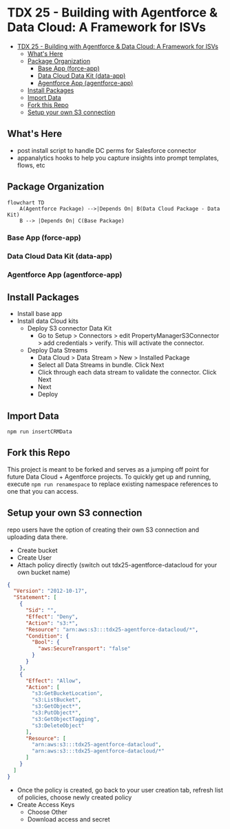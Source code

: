 # TDX 25 - Building with Agentforce & Data Cloud: A Framework for ISVs

- [TDX 25 - Building with Agentforce \& Data Cloud: A Framework for ISVs](#tdx-25---building-with-agentforce--data-cloud-a-framework-for-isvs)
  - [What's Here](#whats-here)
  - [Package Organization](#package-organization)
    - [Base App (force-app)](#base-app-force-app)
    - [Data Cloud Data Kit (data-app)](#data-cloud-data-kit-data-app)
    - [Agentforce App (agentforce-app)](#agentforce-app-agentforce-app)
  - [Install Packages](#install-packages)
  - [Import Data](#import-data)
  - [Fork this Repo](#fork-this-repo)
  - [Setup your own S3 connection](#setup-your-own-s3-connection)

## What's Here

- post install script to handle DC perms for Salesforce connector
- appanalytics hooks to help you capture insights into prompt templates, flows, etc

## Package Organization

```mermaid
flowchart TD
    A(Agentforce Package) -->|Depends On| B(Data Cloud Package - Data Kit)
    B --> |Depends On| C(Base Package)
```

### Base App (force-app)

### Data Cloud Data Kit (data-app)

### Agentforce App (agentforce-app)

## Install Packages

- Install base app
- Install data Cloud kits
  - Deploy S3 connector Data Kit
    - Go to Setup > Connectors > edit PropertyManagerS3Connector > add credentials > verify. This will activate the connector.
  - Deploy Data Streams
    - Data Cloud > Data Stream > New > Installed Package
    - Select all Data Streams in bundle. Click Next
    - Click through each data stream to validate the connector. Click Next
    - Next
    - Deploy

## Import Data

`npm run insertCRMData`

## Fork this Repo

This project is meant to be forked and serves as a jumping off point for future Data Cloud + Agentforce projects. To quickly get up and running, execute `npm run renamespace` to replace existing namespace references to one that you can access.

## Setup your own S3 connection

repo users have the option of creating their own S3 connection and uploading data there.

- Create bucket
- Create User
- Attach policy directly (switch out tdx25-agentforce-datacloud for your own bucket name)

```json
{
  "Version": "2012-10-17",
  "Statement": [
    {
      "Sid": "",
      "Effect": "Deny",
      "Action": "s3:*",
      "Resource": "arn:aws:s3:::tdx25-agentforce-datacloud/*",
      "Condition": {
        "Bool": {
          "aws:SecureTransport": "false"
        }
      }
    },
    {
      "Effect": "Allow",
      "Action": [
        "s3:GetBucketLocation",
        "s3:ListBucket",
        "s3:GetObject*",
        "s3:PutObject*",
        "s3:GetObjectTagging",
        "s3:DeleteObject"
      ],
      "Resource": [
        "arn:aws:s3:::tdx25-agentforce-datacloud",
        "arn:aws:s3:::tdx25-agentforce-datacloud/*"
      ]
    }
  ]
}
```

- Once the policy is created, go back to your user creation tab, refresh list of policies, choose newly created policy
- Create Access Keys
  - Choose Other
  - Download access and secret


